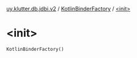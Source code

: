 [uy.klutter.db.jdbi.v2](../index.md) / [KotlinBinderFactory](index.md) / [&lt;init&gt;](.)


# &lt;init&gt;
<code>KotlinBinderFactory()</code><br/>

